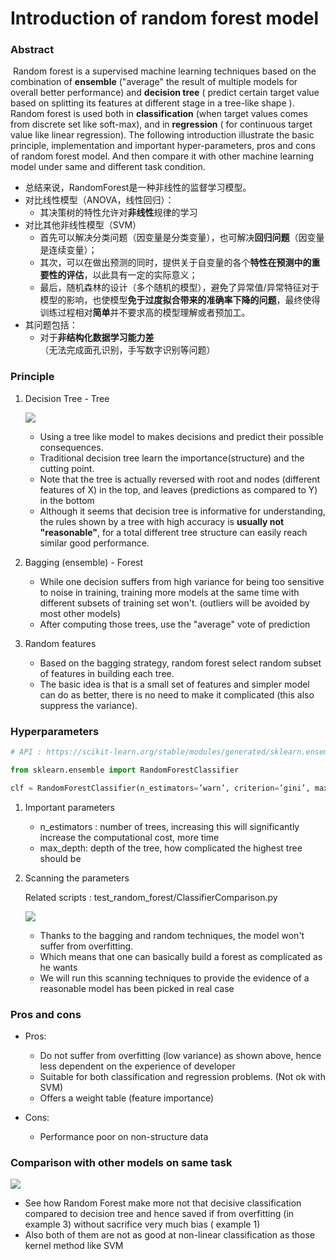 # Introduction of random forest model

### Abstract

​	Random forest is a supervised machine learning techniques based on the combination of **ensemble** ("average" the result of multiple models for overall better performance) and **decision tree** ( predict certain target value based on splitting its features at different stage in a tree-like shape ). Random forest is used both in **classification** (when target values comes from discrete set like soft-max), and in **regression** ( for continuous target value like linear regression). The following introduction illustrate the basic principle, implementation and important hyper-parameters, pros and cons of random forest model. And then compare it with other machine learning model under same and different task condition.

- 总结来说，RandomForest是一种非线性的监督学习模型。
- 对比线性模型（ANOVA，线性回归）：
  - 其决策树的特性允许对**非线性**规律的学习
- 对比其他非线性模型（SVM）
  - 首先可以解决分类问题（因变量是分类变量），也可解决**回归问题**（因变量是连续变量）；
  - 其次，可以在做出预测的同时，提供关于自变量的各个**特性在预测中的重要性的评估**，以此具有一定的实际意义； 
  - 最后，随机森林的设计（多个随机的模型），避免了异常值/异常特征对于模型的影响，也使模型**免于过度拟合带来的准确率下降的问题**，最终使得训练过程相对**简单**并不要求高的模型理解或者预加工。
- 其问题包括：
  - 对于**非结构化数据学习能力差**（无法完成面孔识别，手写数字识别等问题）

### Principle

1. Decision Tree  - Tree



   ![](D:\Data\PythonProjects\RandomForest_EEG\reference\img\cart_tree_titanic_survivors.png)

   - Using a tree like model to makes  decisions and predict their possible consequences. 
   - Traditional decision tree learn the importance(structure) and the cutting point. 
   - Note that the tree is actually reversed with root and nodes (different features of X) in the top, and leaves (predictions as compared to Y) in the bottom
   - Although it seems that decision tree is informative for understanding, the rules shown by a tree with high accuracy is **usually not "reasonable"**, for  a total different tree structure can easily reach similar good performance. 

2. Bagging (ensemble) - Forest

   - While one decision suffers from high variance for being too sensitive to noise in training, training more models at the same time with different subsets of training set won't. (outliers will be avoided by most other models)
   - After computing those trees, use the "average" vote of prediction    

3. Random features

   - Based on the bagging strategy, random forest select random subset of features in building each tree.
   - The basic idea is that is a small set of features and simpler model can do as better, there is no need to make it complicated (this also suppress the variance). 

### Hyperparameters

```python
# API : https://scikit-learn.org/stable/modules/generated/sklearn.ensemble.RandomForestClassifier.html#sklearn.ensemble.RandomForestClassifier

from sklearn.ensemble import RandomForestClassifier

clf = RandomForestClassifier(n_estimators=’warn’, criterion=’gini’, max_depth=None, min_samples_split=2, min_samples_leaf=1, min_weight_fraction_leaf=0.0, max_features=’auto’, max_leaf_nodes=None, min_impurity_decrease=0.0, min_impurity_split=None, bootstrap=True, oob_score=False, n_jobs=None, random_state=None, verbose=0, warm_start=False, class_weight=None)
```

1. Important parameters

   - n_estimators : number of trees, increasing this will significantly increase the computational cost, more time
   - max_depth: depth of the tree, how complicated the highest tree should be

2. Scanning the parameters

   Related scripts : test_random_forest/ClassifierComparison.py

   ![](D:\Data\PythonProjects\RandomForest_EEG\reference\img\scanning_hyperparameters.png)

   - Thanks to the bagging and random techniques, the model won't suffer from overfitting.
   - Which means that one can basically build a forest as complicated as he wants
   - We will run this scanning techniques to provide the evidence of a reasonable model has been picked in real case

### Pros and cons

- Pros:

  - Do not suffer from overfitting (low variance) as shown above, hence less dependent on the experience of developer
  - Suitable for both classification and regression problems. (Not ok with SVM)
  - Offers a weight table (feature importance)
- Cons:
  - Performance poor on non-structure data

### Comparison with other models on same task

![](D:\Data\PythonProjects\RandomForest_EEG\reference\img\model_compare.jpg)

- See how Random Forest make more not that decisive classification compared to decision tree and hence saved if from overfitting (in example 3) without sacrifice very much bias ( example 1)
- Also both of them are not as good at non-linear classification as those kernel method like SVM   



